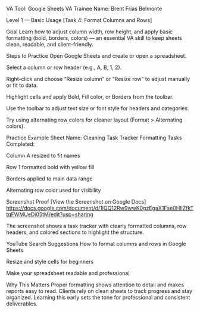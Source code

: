 VA Tool: Google Sheets
VA Trainee Name: Brent Frias Belmonte

Level 1 — Basic Usage
[Task 4: Format Columns and Rows]

Goal
Learn how to adjust column width, row height, and apply basic formatting (bold, borders, colors) — an essential VA skill to keep sheets clean, readable, and client-friendly.

Steps to Practice
Open Google Sheets and create or open a spreadsheet.

Select a column or row header (e.g., A, B, 1, 2).

Right-click and choose “Resize column” or “Resize row” to adjust manually or fit to data.

Highlight cells and apply Bold, Fill color, or Borders from the toolbar.

Use the toolbar to adjust text size or font style for headers and categories.

Try using alternating row colors for cleaner layout (Format > Alternating colors).

Practice Example
Sheet Name: Cleaning Task Tracker
Formatting Tasks Completed:

Column A resized to fit names

Row 1 formatted bold with yellow fill

Borders applied to main data range

Alternating row color used for visibility

Screenshot Proof
[View the Screenshot on Google Docs]
https://docs.google.com/document/d/1lQQ12Rw9wwK0gzEgaX1Fse0HlIZfkTtqFWMUeDi05tM/edit?usp=sharing

The screenshot shows a task tracker with clearly formatted columns, row headers, and colored sections to highlight the structure.

YouTube Search Suggestions
How to format columns and rows in Google Sheets

Resize and style cells for beginners

Make your spreadsheet readable and professional

Why This Matters
Proper formatting shows attention to detail and makes reports easy to read. Clients rely on clean sheets to track progress and stay organized. Learning this early sets the tone for professional and consistent deliverables.

